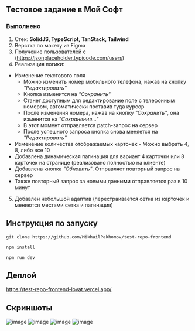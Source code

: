 ## Тестовое задание в Мой Софт

### Выполнено

1. Стек: **SolidJS, TypeScript, TanStack, Tailwind**
2. Верстка по макету из Figma
3. Получение пользователей с (https://jsonplaceholder.typicode.com/users)
4. Реализация логики:
* Изменение текстового поля
   - Можно изменить номер мобильного телефона, нажав на кнопку *"Редактировать"*
   - Кнопка изменится на *"Сохранить"*
   - Станет доступным для редактирование поле с телефонным номером, автоматически поставив туда курсор
   - После изменения номера, нажав на кнопку *"Сохранить"*, она изменится на *"Сохранение..."*
   - В этот момент отправляется patch-запрос на сервер
   - После успешного запроса кнопка снова меняется на *"Редактировать"*
* Изменение количества отображаемых карточек  - Можно выбрать 4, 8, либо все 10
* Добавлена динамическая пагинация для вариант 4 карточки или 8 карточек на странице (реализовано полностью на клиенте)
* Добавлена кнопка *"Обновить"*. Отправляет повторный запрос на сервер
* Также повторный запрос за новыми данными отправляется раз в 10 минут
5. Добавлен небольшой адаптив (перестраивается сетка из карточек и меняются местами сетка и пагинация)

## Инструкция по запуску

```
git clone https://github.com/MikhailPakhomov/test-repo-frontend
```
```
npm install
```
```
npm run dev
```

## Деплой

https://test-repo-frontend-lovat.vercel.app/

## Скриншоты

![image](https://github.com/user-attachments/assets/c68e9dc5-6f25-4b92-90f9-9eb7fc487817)
![image](https://github.com/user-attachments/assets/0f3c2c4d-71a8-4951-b884-652b8a3706fc)
![image](https://github.com/user-attachments/assets/5b91426c-4c7b-4080-bae7-d5da99f6bf60)
![image](https://github.com/user-attachments/assets/9920c146-ba5b-4170-a062-e107decb102d)



